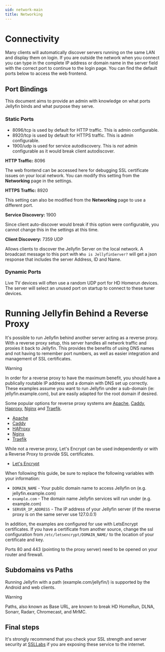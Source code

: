 ```yaml
---
uid: network-main
title: Networking
---
```


# Connectivity

Many clients will automatically discover servers running on the same LAN and display them on login. If you are outside the network when you connect you can type in the complete IP address or domain name in the server field with the correct port to continue to the login page. You can find the default ports below to access the web frontend.

## Port Bindings

This document aims to provide an admin with knowledge on what ports Jellyfin binds and what purpose they serve.

### Static Ports

* 8096/tcp is used by default for HTTP traffic. This is admin configurable.
* 8920/tcp is used by default for HTTPS traffic. This is admin configurable.
* 1900/udp is used for service autodiscovery. This is _not_ admin configurable as it would break client autodiscover.

**HTTP Traffic:** 8096

The web frontend can be accessed here for debugging SSL certificate issues on your local network. You can modify this setting from the **Networking** page in the settings.

**HTTPS Traffic:** 8920

This setting can also be modified from the **Networking** page to use a different port.

**Service Discovery:** 1900

Since client auto-discover would break if this option were configurable, you cannot change this in the settings at this time.

**Client Discovery:** 7359 UDP

Allows clients to discover the Jellyfin Server on the local network.  A broadcast message to this port with `Who is JellyfinServer?` will get a json response that includes the server Address, ID and Name.

### Dynamic Ports

Live TV devices will often use a random UDP port for HD Homerun devices. The server will select an unused port on startup to connect to these tuner devices.

# Running Jellyfin Behind a Reverse Proxy

It's possible to run Jellyfin behind another server acting as a reverse proxy.  With a reverse proxy setup, this server handles all network traffic and proxies it back to Jellyfin. This provides the benefits of using DNS names and not having to remember port numbers, as well as easier integration and management of SSL certificates.

> [!WARNING]
> In order for a reverse proxy to have the maximum benefit, you should have a publically routable IP address and a domain with DNS set up correctly.  These examples assume you want to run Jellyfin under a sub-domain (ie: jellyfin.example.com), but are easily adapted for the root domain if desired. 

Some popular options for reverse proxy systems are [Apache](https://httpd.apache.org/), [Caddy](https://caddyserver.com/), [Haproxy](https://www.haproxy.com/), [Nginx](https://www.nginx.com/) and [Traefik](https://traefik.io/).

* [Apache](xref:network-reverse-proxy-apache)
* [Caddy](xref:network-reverse-proxy-caddy)
* [HAProxy](xref:network-reverse-proxy-haproxy)
* [Nginx](xref:network-reverse-proxy-nginx)
* [Traefik](xref:network-reverse-proxy-traefik)

While not a reverse proxy, Let's Encrypt can be used independently or with a Reverse Proxy to provide SSL certificates.
* [Let's Encrypt](xref:network-letsencrypt )

When following this guide, be sure to replace the following variables with your information:

* `DOMAIN_NAME` - Your public domain name to access Jellyfin on (e.g. jellyfin.example.com)
* `example.com` - The domain name Jellyfin services will run under (e.g. example.com)
* `SERVER_IP_ADDRESS` - The IP address of your Jellyfin server (if the reverse proxy is on the same server use 127.0.0.1)

In addition, the examples are configured for use with LetsEncrypt certificates.  If you have a certificate from another source, change the ssl configuration from `/etc/letsencrypt/DOMAIN_NAME/` to the location of your certificate and key.

Ports 80 and 443 (pointing to the proxy server) need to be opened on your router and firewall.

## Subdomains vs Paths

Running Jellyfin with a path (example.com/jellyfin/) is supported by the Android and web clients.

> [!WARNING]
> Paths, also known as Base URL, are known to break HD HomeRun, DLNA, Sonarr, Radarr, Chromecast, and MrMC.

## Final steps

It's strongly recommend that you check your SSL strength and server security at [SSLLabs](https://www.ssllabs.com/ssltest/analyze.html) if you are exposing these service to the internet.
